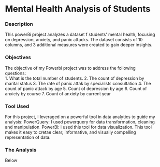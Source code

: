# Mental Health Analysis of Students

<h3>Description</h3>
This powerBi project analyzes a dataset f students' mental health, focusing on depression, anxiety, and panic attacks. The dataset consists of 10 columns, and 3 additional measures were created to gain deeper insights.

<h3>Objectives</h3>
The objective of my Powerbi project was to address the following questions:<br>
1. What is the total number of students.
2. The count of depression by marital status
3. The rate of panic attak by specialists consultation
4. The count of panic attack by age
5. Count of depression by age
6. Count of anxiety by course
7. Count of anxiety by current year

<h3>Tool Used</h3>
For this project, I leveraged on a powerful tool in data analytics to guide my analysis:
PowerQuery: I used powerquery for data transformation, cleaning and manipulation.
PowerBi: I used this tool for data visualization. This tool makes it easy to cretae clear, informative, and visually compelling representation of data.


<h3>The Analysis</h3>
Below

